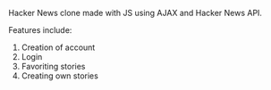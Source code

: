 Hacker News clone made with JS using AJAX  and Hacker News API. 

Features include: 
1. Creation of account
2. Login 
3. Favoriting stories
4. Creating own stories
